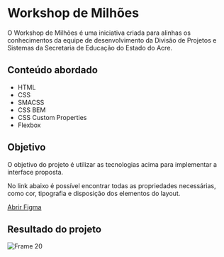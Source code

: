 # Workshop de Milhões
O Workshop de Milhões é uma iniciativa criada para alinhas os conhecimentos da equipe de desenvolvimento da Divisão de Projetos e Sistemas da Secretaria de Educação do Estado do Acre.

## Conteúdo abordado
* HTML
* CSS
* SMACSS
* CSS BEM
* CSS Custom Properties
* Flexbox

## Objetivo
O objetivo do projeto é utilizar as tecnologias acima para implementar a interface proposta.

No link abaixo é possível encontrar todas as propriedades necessárias, como cor, tipografia e disposição dos elementos do layout.

[Abrir Figma](https://www.figma.com/file/Y6vQAR7RzSDWfiu0rm7mvY/Workshop?node-id=7%3A234)

## Resultado do projeto
![Frame 20](https://user-images.githubusercontent.com/44778115/174381498-718104f4-a12c-4db8-bae3-8dee4465f0ce.jpg)
